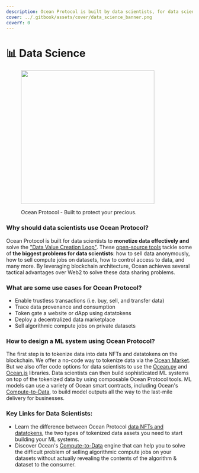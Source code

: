 ```yaml
---
description: Ocean Protocol is built by data scientists, for data scientists.
cover: ../.gitbook/assets/cover/data_science_banner.png
coverY: 0
---
```


# 📊 Data Science

<figure><img src="../.gitbook/assets/gif/my-data.gif" alt="" width="360"><figcaption><p>Ocean Protocol - Built to protect your precious.</p></figcaption></figure>

### Why should data scientists use Ocean Protocol?

Ocean Protocol is built for data scientists to **monetize data effectively and** solve the ["Data Value Creation Loop"](the-data-value-creation-loop.md). These [open-source tools](https://github.com/oceanprotocol) tackle some of **the biggest problems for data scientists**: how to sell data anonymously, how to sell compute jobs on datasets, how to control access to data, and many more. By leveraging blockchain architecture, Ocean achieves several tactical advantages over Web2 to solve these data sharing problems.

### What are some use cases for Ocean Protocol?

* Enable trustless transactions (i.e. buy, sell, and transfer data)
* Trace data provenance and consumption
* Token gate a website or dApp using datatokens
* Deploy a decentralized data marketplace
* Sell algorithmic compute jobs on private datasets

### How to design a ML system using Ocean Protocol?

The first step is to tokenize data into data NFTs and datatokens on the blockchain. We offer a no-code way to tokenize data via the [Ocean Market](https://market.oceanprotocol.com). But we also offer code options for data scientists to use the [Ocean.py](../developers/ocean.py/README.md) and [Ocean.js](../developers/ocean.js/README.md) libraries. Data scientists can then build sophisticated ML systems on top of the tokenized data by using composable Ocean Protocol tools. ML models can use a variety of Ocean smart contracts, including Ocean's [Compute-to-Data](../developers/compute-to-data/README.md), to build model outputs all the way to the last-mile delivery for businesses.

### **Key Links for Data Scientists:**

* Learn the difference between Ocean Protocol [data NFTs and datatokens](../developers/contracts/datanft-and-datatoken.md), the two types of tokenized data assets you need to start building your ML systems.
* Discover Ocean's [Compute-to-Data](../developers/compute-to-data/README.md) engine that can help you to solve the difficult problem of selling algorithmic compute jobs on your datasets without actually revealing the contents of the algorithm & dataset to the consumer.
